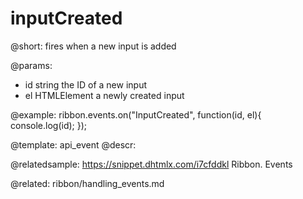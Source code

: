 inputCreated
=============

@short:
fires when a new input is added

@params:
- id 		string			the ID of a new input
- el		HTMLElement		a newly created input


@example:
ribbon.events.on("InputCreated", function(id, el){
    console.log(id);
});


@template: api_event
@descr:

@relatedsample: https://snippet.dhtmlx.com/i7cfddkl	Ribbon. Events

@related: ribbon/handling_events.md